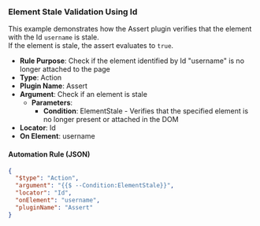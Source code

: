 ### Element Stale Validation Using Id

This example demonstrates how the Assert plugin verifies that the element with the Id `username` is stale.  
If the element is stale, the assert evaluates to `true`.

- **Rule Purpose**: Check if the element identified by Id "username" is no longer attached to the page  
- **Type**: Action  
- **Plugin Name**: Assert  
- **Argument**: Check if an element is stale  
  - **Parameters**:  
    - **Condition**: ElementStale - Verifies that the specified element is no longer present or attached in the DOM  
- **Locator**: Id  
- **On Element**: username  

#### Automation Rule (JSON)

```json
{
  "$type": "Action",
  "argument": "{{$ --Condition:ElementStale}}",
  "locator": "Id",
  "onElement": "username",
  "pluginName": "Assert"
}
```
